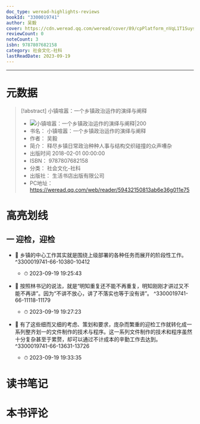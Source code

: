 ```yaml
---
doc_type: weread-highlights-reviews
bookId: "3300019741"
author: 吴毅
cover: https://cdn.weread.qq.com/weread/cover/89/cpPlatform_nVqL1T1SuysradaMks3Dbi/t7_cpPlatform_nVqL1T1SuysradaMks3Dbi.jpg
reviewCount: 0
noteCount: 3
isbn: 9787807682158
category: 社会文化-社科
lastReadDate: 2023-09-19
---
```


---
# 元数据
> [!abstract] 小镇喧嚣：一个乡镇政治运作的演绎与阐释
> - ![ 小镇喧嚣：一个乡镇政治运作的演绎与阐释|200](https://cdn.weread.qq.com/weread/cover/89/cpPlatform_nVqL1T1SuysradaMks3Dbi/t7_cpPlatform_nVqL1T1SuysradaMks3Dbi.jpg)
> - 书名： 小镇喧嚣：一个乡镇政治运作的演绎与阐释
> - 作者： 吴毅
> - 简介： 释尽乡镇日常政治种种人事与结构交织碰撞的众声嘈杂
> - 出版时间 2018-02-01 00:00:00
> - ISBN： 9787807682158
> - 分类： 社会文化-社科
> - 出版社： 生活书店出版有限公司
> - PC地址：https://weread.qq.com/web/reader/59432150813ab6e36g011e75

# 高亮划线

## 一 迎检，迎检


- 📌 乡镇的中心工作其实就是围绕上级部署的各种任务而展开的阶段性工作。  ^3300019741-66-10380-10412
    - ⏱ 2023-09-19 19:25:43 

- 📌 按照林书记的说法，就是“明知重复还不能不再重复，明知刚刚才讲过又不能不再讲”。因为“不讲不放心，讲了不落实也等于没有讲”。  ^3300019741-66-11118-11179
    - ⏱ 2023-09-19 19:27:23 

- 📌 有了这些细而又细的考虑、策划和要求，庞杂而繁重的迎检工作就转化成一系列整齐划一的文件制作的技术与程序。这一系列文件制作的技术和程序虽然十分复杂甚至于累赘，却可以通过不计成本的辛勤工作去达到。  ^3300019741-66-13631-13726
    - ⏱ 2023-09-19 19:33:35 
# 读书笔记

# 本书评论
